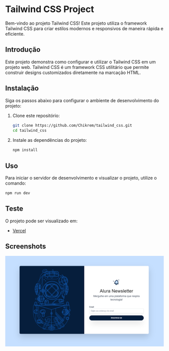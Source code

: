# Tailwind CSS Project

Bem-vindo ao projeto Tailwind CSS! Este projeto utiliza o framework Tailwind CSS para criar estilos modernos e responsivos de maneira rápida e eficiente.

## Introdução

Este projeto demonstra como configurar e utilizar o Tailwind CSS em um projeto web. Tailwind CSS é um framework CSS utilitário que permite construir designs customizados diretamente na marcação HTML.

## Instalação

Siga os passos abaixo para configurar o ambiente de desenvolvimento do projeto:

1. Clone este repositório:

    ```bash
    git clone https://github.com/Chikrem/tailwind_css.git
    cd tailwind_css
    ```

2. Instale as dependências do projeto:

    ```bash
    npm install
    ```

## Uso

Para iniciar o servidor de desenvolvimento e visualizar o projeto, utilize o comando:

```bash
npm run dev
```

## Teste

O projeto pode ser visualizado em:

- [Vercel]()

## Screenshots
![Screenshot da tela inicial do AluraPlay](image/Screen.png)

